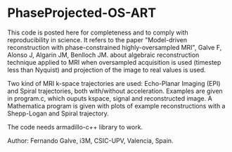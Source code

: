 # PhaseProjected-OS-ART

This code is posted here for completeness and to comply with reproducibility in science.
It refers to the paper "Model-driven reconstruction with phase-constrained highly-oversampled MRI", Galve F, Alonso J, Algarin JM, Benlloch JM.
about algebraic reconstruction technique applied to MRI when oversampled acquisition is used (timestep less than Nyquist) and projection of the 
image to real values is used. 

Two kind of MRI k-space trajectories are used: Echo-Planar Imaging (EPI) and Spiral trajectories, both with/without acceleration. 
Examples are given in program.c, which ouputs kspace, signal and reconstructed image. A Mathematica program is given with plots of example 
reconstructions with a Shepp-Logan and Spiral trajectory.

The code needs armadillo-c++ library to work.

Author: Fernando Galve, i3M, CSIC-UPV, Valencia, Spain.


